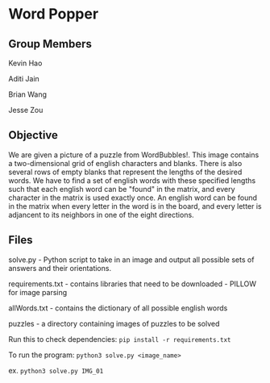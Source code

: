 # Word Popper

## Group Members
Kevin Hao

Aditi Jain

Brian Wang

Jesse Zou


## Objective
We are given a picture of a puzzle from WordBubbles!. This image contains a two-dimensional grid of english characters and blanks. There is also several rows of empty blanks that represent the lengths of the desired words. We have to find a set of english words with these specified lengths such that each english word can be "found" in the matrix, and every character in the matrix is used exactly once. An english word can be found in the matrix when every letter in the word is in the board, and every letter is adjancent to its neighbors in one of the eight directions.

## Files
solve.py - Python script to take in an image and output all possible sets of answers and their orientations.

requirements.txt - contains libraries that need to be downloaded - PILLOW for image parsing

allWords.txt - contains the dictionary of all possible english words

puzzles - a directory containing images of puzzles to be solved

Run this to check dependencies: 
`pip install -r requirements.txt`  

To run the program:
`python3 solve.py <image_name>`

ex. `python3 solve.py IMG_01`
